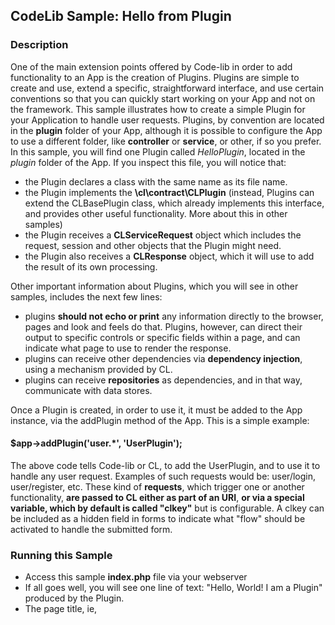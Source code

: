 ## CodeLib Sample: Hello from Plugin

### Description

One of the main extension points offered by Code-lib in order to add functionality to an App is the creation of Plugins.
Plugins are simple to create and use, extend a specific, straightforward interface, and use certain conventions so that 
you can quickly start working on your App and not on the framework.
This sample illustrates how to create a simple Plugin for your Application to handle user requests.
Plugins, by convention are located in the **plugin** folder of your App, although it is possible to configure the App to 
use a different folder, like **controller** or **service**, or other, if so you prefer.
In this sample, you will find one Plugin called _HelloPlugin_, located in the _plugin_ folder of the App.
If you inspect this file, you will notice that: 

- the Plugin declares a class with the same name as its file name.
- the Plugin implements the **\cl\contract\CLPlugin** (instead, Plugins can extend the CLBasePlugin class, which already implements this interface, and provides other useful functionality. More about this in other samples)
- the Plugin receives a **CLServiceRequest** object which includes the request, session and other objects that the Plugin might need.
- the Plugin also receives a **CLResponse** object, which it will use to add the result of its own processing.

Other important information about Plugins, which you will see in other samples, includes the next few lines:
- plugins **should not echo or print** any information directly to the browser, pages and look and feels do that.
  Plugins, however, can direct their output to specific controls or specific fields within a page, and can indicate what 
  page to use to render the response.  
- plugins can receive other dependencies via **dependency injection**, using a mechanism provided by CL.
- plugins can receive **repositories** as dependencies, and in that way, communicate with data stores.

Once a Plugin is created, in order to use it, it must be added to the App instance, via the addPlugin method of the App. 
This is a simple example:

#### $app->addPlugin('user.*', 'UserPlugin');

The above code tells Code-lib or CL, to add the UserPlugin, and to use it to handle any user request. Examples of such 
requests would be: user/login, user/register, etc. 
These kind of **requests**, which trigger one or another functionality, **are passed to CL either as part of an URI**, **or 
via a special variable, which by default is called "clkey"** but is configurable. A clkey can be included as a hidden field 
in forms to indicate what "flow" should be activated to handle the submitted form.

### Running this Sample

- Access this sample **index.php** file via your webserver
- If all goes well, you will see one line of text: "Hello, World! I am a Plugin" produced by the Plugin.
- The page title, ie, <head><title>..., will also be set to: My Plugin Page Title


